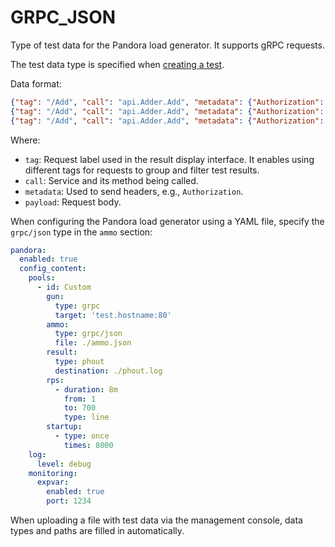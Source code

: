 # GRPC_JSON

Type of test data for the Pandora load generator. It supports gRPC requests.

The test data type is specified when [creating a test](../../operations/create-test-bucket.md#create-test).

Data format:

```json
{"tag": "/Add", "call": "api.Adder.Add", "metadata": {"Authorization": "Bearer $YC_TOKEN"}, "payload": {"x": 21, "y": 12}}
{"tag": "/Add", "call": "api.Adder.Add", "metadata": {"Authorization": "Bearer $YC_TOKEN"}, "payload": {"x": 22, "y": 13}}
{"tag": "/Add", "call": "api.Adder.Add", "metadata": {"Authorization": "Bearer $YC_TOKEN"}, "payload": {"x": 23, "y": 14}}
```
Where:
   * `tag`: Request label used in the result display interface. It enables using different tags for requests to group and filter test results.
   * `call`: Service and its method being called.
   * `metadata`: Used to send headers, e.g., `Authorization`.
   * `payload`: Request body.


When configuring the Pandora load generator using a YAML file, specify the `grpc/json` type in the `ammo` section:

```yaml
pandora:
  enabled: true
  config_content:
    pools:
      - id: Custom
        gun:
          type: grpc
          target: 'test.hostname:80'
        ammo:
          type: grpc/json
          file: ./ammo.json
        result:
          type: phout
          destination: ./phout.log
        rps:
          - duration: 8m
            from: 1
            to: 700
            type: line
        startup:
          - type: once
            times: 8000
    log:
      level: debug
    monitoring:
      expvar:
        enabled: true
        port: 1234
```

When uploading a file with test data via the management console, data types and paths are filled in automatically.